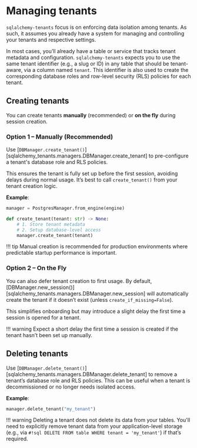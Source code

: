 # Managing tenants

`sqlalchemy-tenants` focus is on enforcing data isolation among tenants. As such,
it assumes you already have a system for managing and controlling your tenants and
respective settings.

In most cases, you’ll already have a table or service that tracks tenant metadata
and configuration. `sqlalchemy-tenants` expects you to use the same tenant identifier
(e.g., a slug or ID) in any table that should be tenant-aware,
via a column named `tenant`. This identifier is also used to create the corresponding
database roles and row-level security (RLS) policies for each tenant.

## Creating tenants

You can create tenants **manually** (recommended) or **on the fly** during session creation.

### Option 1 – Manually (Recommended)

Use [`DBManager.create_tenant()`][sqlalchemy_tenants.managers.DBManager.create_tenant]
to pre-configure a tenant's database role and RLS policies.

This ensures the tenant is fully set up before the first session, avoiding delays 
during normal usage. It’s best to call `create_tenant()` from your tenant creation logic.

**Example**:

```python
manager = PostgresManager.from_engine(engine)

def create_tenant(tenant: str) -> None:
    # 1. Store tenant metadata
    # 2. Setup database-level access
    manager.create_tenant(tenant)
```

!!! tip
    Manual creation is recommended for production environments where predictable startup performance is important.

### Option 2 – On the Fly
You can also defer tenant creation to first usage. 
By default, [DBManager.new_session()][sqlalchemy_tenants.managers.DBManager.new_session] 
will automatically create the tenant if it doesn’t exist (unless `create_if_missing=False`).

This simplifies onboarding but may introduce a slight delay the first 
time a session is opened for a tenant.

!!! warning
    Expect a short delay the first time a session is created if the tenant hasn’t been set up manually.

## Deleting tenants

Use [`DBManager.delete_tenant()`][sqlalchemy_tenants.managers.DBManager.delete_tenant]
to remove a tenant’s database role and RLS policies. This can be useful when a tenant is decommissioned or no longer needs isolated access.

**Example**:

```python
manager.delete_tenant("my_tenant")
```

!!! warning
    Deleting a tenant does not delete its data from your tables.
    You'll need to explicitly remove tenant data from your application-level 
    storage (e.g., via `#!sql DELETE FROM table WHERE tenant = 'my_tenant'`) if that’s required.